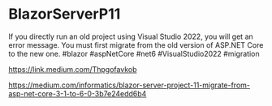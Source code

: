 # BlazorServerP11
If you directly run an old project using Visual Studio 2022, you will get an error message. You must first migrate from the old version of ASP.NET Core to the new one.
#blazor #aspNetCore #net6 #VisualStudio2022 #migration

https://link.medium.com/Thpgofavkob

https://medium.com/informatics/blazor-server-project-11-migrate-from-asp-net-core-3-1-to-6-0-3b7e24edd6b4
